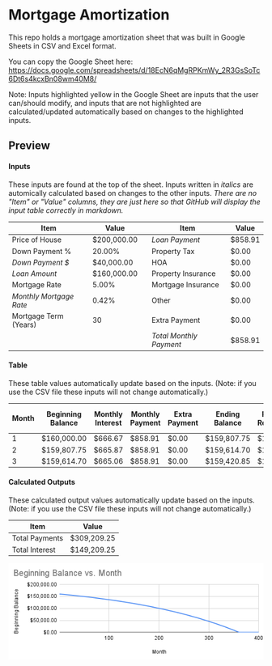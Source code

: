 # Mortgage Amortization
This repo holds a mortgage amortization sheet that was built in Google Sheets in CSV and Excel format.

You can copy the Google Sheet here: https://docs.google.com/spreadsheets/d/18EcN6qMgRPKmWy_2R3GsSoTc6Dt6s4kcxBn08wm40M8/

Note: Inputs highlighted yellow in the Google Sheet are inputs that the user can/should modify, and inputs that are not highlighted are calculated/updated automatically based on changes to the highlighted inputs.

## Preview

#### Inputs 
These inputs are found at the top of the sheet. Inputs written in _italics_ are automically calculated based on changes to the other inputs. _There are no "Item" or "Value" columns, they are just here so that GitHub will display the input table correctly in markdown._

| **Item**                   | **Value**         |   | **Item**                 | **Value**         |
|----------------------------|-------------------|---|--------------------------|-------------------|
| Price of House             | $200,000.00      |   | _Loan Payment_             | $858.91           |
| Down Payment %             | 20.00%           |   | Property Tax             | $0.00             |
| _Down Payment $_             | $40,000.00       |   | HOA                      | $0.00             |
| _Loan Amount_                | $160,000.00      |   | Property Insurance       | $0.00             |
| Mortgage Rate              | 5.00%            |   | Mortgage Insurance       | $0.00             |
| _Monthly Mortgage Rate_      | 0.42%            |   | Other                    | $0.00             |
| Mortgage Term (Years)      | 30               |   | Extra Payment            | $0.00             |
|                            |                   |   | _Total Monthly Payment_    | $858.91           |

#### Table 
These table values automatically update based on the inputs. (Note: if you use the CSV file these inputs will not change automatically.)

| Month | Beginning Balance | Monthly Interest | Monthly Payment | Extra Payment | Ending Balance | Principal Repayment | Total Principal Repayment | Homeowner Equity |
|-------|--------------------|------------------|-----------------|---------------|----------------|---------------------|--------------------------|------------------|
| 1     | $160,000.00       | $666.67          | $858.91         | $0.00         | $159,807.75    | $192.25             | $192.25                  | $40,000.00       |
| 2     | $159,807.75       | $665.87          | $858.91         | $0.00         | $159,614.70    | $193.05             | $385.30                  | $40,385.30       |
| 3     | $159,614.70       | $665.06          | $858.91         | $0.00         | $159,420.85    | $193.85             | $579.15                  | $40,579.15       |

#### Calculated Outputs
These calculated output values automatically update based on the inputs. (Note: if you use the CSV file these inputs will not change automatically.)

| **Item**         | **Value**       |
|-------------------|-----------------|
| Total Payments    | $309,209.25    |
| Total Interest    | $149,209.25    |

![Mortgage Balance Chart](https://github.com/gumdropsteve/mortgage-amortization/blob/main/Beginning%20Balance%20vs.%20Month.png)
